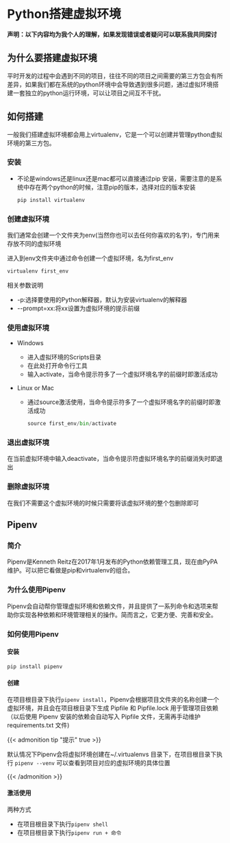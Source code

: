 # Python搭建虚拟环境


**声明：以下内容均为我个人的理解，如果发现错误或者疑问可以联系我共同探讨**

## 为什么要搭建虚拟环境

平时开发的过程中会遇到不同的项目，往往不同的项目之间需要的第三方包会有所差异，如果我们都在系统的python环境中会导致遇到很多问题，通过虚拟环境搭建一套独立的python运行环境，可以让项目之间互不干扰。

## 如何搭建

一般我们搭建虚拟环境都会用上virtualenv，它是一个可以创建并管理python虚拟环境的第三方包。

### 安装

- 不论是windows还是linux还是mac都可以直接通过pip 安装，需要注意的是系统中存在两个python的时候，注意pip的版本，选择对应的版本安装

  ```python
  pip install virtualenv
  ```

### 创建虚拟环境

我们通常会创建一个文件夹为env(当然你也可以去任何你喜欢的名字)，专门用来存放不同的虚拟环境

进入到env文件夹中通过命令创建一个虚拟环境，名为first_env

```python
virtualenv first_env
```

相关参数说明

- -p:选择要使用的Python解释器，默认为安装virtualenv的解释器
- --prompt=xx:将xx设置为虚拟环境的提示前缀

### 使用虚拟环境

- Windows

  - 进入虚拟环境的Scripts目录
  - 在此处打开命令行工具
  - 输入activate，当命令提示符多了一个虚拟环境名字的前缀时即激活成功

- Linux or Mac

  - 通过source激活使用，当命令提示符多了一个虚拟环境名字的前缀时即激活成功

    ```python
    source first_env/bin/activate
    ```



### 退出虚拟环境

在当前虚拟环境中输入deactivate，当命令提示符虚拟环境名字的前缀消失时即退出

### 删除虚拟环境

在我们不需要这个虚拟环境的时候只需要将该虚拟环境的整个包删除即可

## Pipenv

### 简介

Pipenv是Kenneth Reitz在2017年1月发布的Python依赖管理工具，现在由PyPA维护。可以把它看做是pip和virtualenv的组合。

### 为什么使用Pipenv

Pipenv会自动帮你管理虚拟环境和依赖文件，并且提供了一系列命令和选项来帮助你实现各种依赖和环境管理相关的操作。简而言之，它更方便、完善和安全。

### 如何使用Pipenv

#### 安装

```bash
pip install pipenv
```

#### 创建

在项目根目录下执行`pipenv install`，Pipenv会根据项目文件夹的名称创建一个虚拟环境，并且会在项目根目录下生成 Pipfile 和 Pipfile.lock 用于管理项目依赖（以后使用 Pipenv 安装的依赖会自动写入 Pipfile 文件，无需再手动维护 requirements.txt 文件)

{{< admonition tip "提示" true >}}

默认情况下Pipenv会将虚拟环境创建在~/.virtualenvs 目录下，在项目根目录下执行 `pipenv --venv` 可以查看到项目对应的虚拟环境的具体位置

{{< /admonition >}}

#### 激活使用

两种方式

- 在项目根目录下执行`pipenv shell`
- 在项目根目录下执行`pipenv run + 命令`


